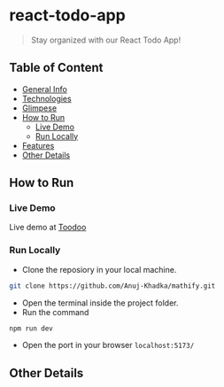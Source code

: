 # react-todo-app
> Stay organized with our React Todo App!

## Table of Content 
- [General Info](#general-info)
- [Technologies](#technologies)
- [Glimpese](#glimpse)
- [How to Run](#how-to-run)
    - [Live Demo](#live-demo)
    - [Run Locally](#run-locally)
- [Features](#features)
- [Other Details](#other-details)


## How to Run
### Live Demo
Live demo at <a href="https://react-toodoo.netlify.app">Toodoo</a>

### Run Locally
- Clone the reposiory in your local machine.
```bash
git clone https://github.com/Anuj-Khadka/mathify.git
```
- Open the terminal inside the project folder.
- Run the command
```bash
npm run dev
```
- Open the port in your browser `localhost:5173/` <br/>


## Other Details

